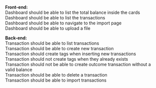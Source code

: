 <b>Front-end:</b><br>
 Dashboard should be able to list the total balance inside the cards<br>
 Dashboard should be able to list the transactions<br>
 Dashboard should be able to navigate to the import page<br>
 Dashboard should be able to upload a file<br>
 
 <b>Back-end:</b><br>
  Transaction should be able to list transactions<br>
 Transaction should be able to create new transaction<br>
 Transaction should create tags when inserting new transactions<br>
 Transaction should not create tags when they already exists<br>
 Transaction should not be able to create outcome transaction without a valid balance<br>
 Transaction should be able to delete a transaction<br>
 Transaction should be able to import transactions<br>
 
 
